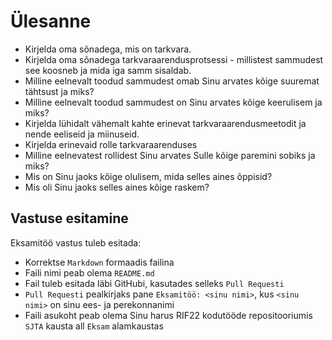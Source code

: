 # Ülesanne

- Kirjelda oma sõnadega, mis on tarkvara.
- Kirjelda oma sõnadega tarkvaraarendusprotsessi - millistest sammudest see koosneb ja mida iga samm sisaldab.
- Milline eelnevalt toodud sammudest omab Sinu arvates kõige suuremat tähtsust ja miks?
- Milline eelnevalt toodud sammudest on Sinu arvates kõige keerulisem ja miks?
- Kirjelda lühidalt vähemalt kahte erinevat tarkvaraarendusmeetodit ja nende eeliseid ja miinuseid.
- Kirjelda erinevaid rolle tarkvaraarenduses
- Milline eelnevatest rollidest Sinu arvates Sulle kõige paremini sobiks ja miks?
- Mis on Sinu jaoks kõige olulisem, mida selles aines õppisid?
- Mis oli Sinu jaoks selles aines kõige raskem?


## Vastuse esitamine

Eksamitöö vastus tuleb esitada:
- Korrektse `Markdown` formaadis failina
- Faili nimi peab olema `README.md`
- Fail tuleb esitada läbi GitHubi, kasutades selleks `Pull Requesti`
- `Pull Requesti` pealkirjaks pane `Eksamitöö: <sinu nimi>`, kus `<sinu nimi>` on sinu ees- ja perekonnanimi
- Faili asukoht peab olema Sinu harus RIF22 kodutööde repositooriumis `SJTA` kausta all `Eksam` alamkaustas

